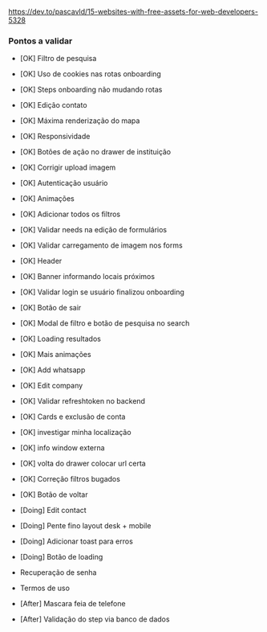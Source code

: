 https://dev.to/pascavld/15-websites-with-free-assets-for-web-developers-5328

### Pontos a validar

- [OK] Filtro de pesquisa
- [OK] Uso de cookies nas rotas onboarding
- [OK] Steps onboarding não mudando rotas
- [OK] Edição contato
- [OK] Máxima renderização do mapa
- [OK] Responsividade
- [OK] Botões de ação no drawer de instituição
- [OK] Corrigir upload imagem
- [OK] Autenticação usuário
- [OK] Animações
- [OK] Adicionar todos os filtros
- [OK] Validar needs na edição de formulários
- [OK] Validar carregamento de imagem nos forms
- [OK] Header
- [OK] Banner informando locais próximos
- [OK] Validar login se usuário finalizou onboarding
- [OK] Botão de sair
- [OK] Modal de filtro e botão de pesquisa no search
- [OK] Loading resultados
- [OK] Mais animações
- [OK] Add whatsapp
- [OK] Edit company
- [OK] Validar refreshtoken no backend
- [OK] Cards e exclusão de conta
- [OK] investigar minha localização
- [OK] info window externa
- [OK] volta do drawer colocar url certa
- [OK] Correção filtros bugados
- [OK] Botão de voltar

- [Doing] Edit contact
- [Doing] Pente fino layout desk + mobile
- [Doing] Adicionar toast para erros
- [Doing] Botão de loading

- Recuperação de senha
- Termos de uso

- [After] Mascara feia de telefone
- [After] Validação do step via banco de dados
